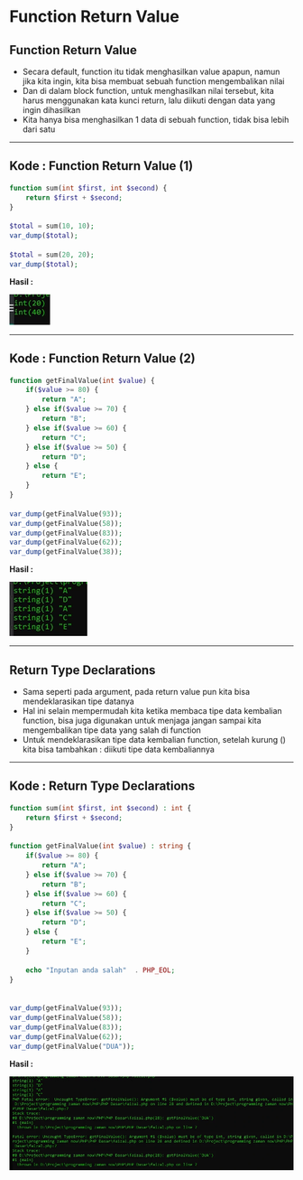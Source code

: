 # Function Return Value

## Function Return Value
- Secara default, function itu tidak menghasilkan value apapun, namun jika kita ingin, kita bisa membuat sebuah function mengembalikan nilai
- Dan di dalam block function, untuk menghasilkan nilai tersebut, kita harus menggunakan kata kunci return, lalu diikuti dengan data yang ingin dihasilkan
- Kita hanya bisa menghasilkan 1 data di sebuah function, tidak bisa lebih dari satu

---

## Kode : Function Return Value (1)

```php
function sum(int $first, int $second) {
    return $first + $second;
}

$total = sum(10, 10);
var_dump($total);

$total = sum(20, 20);
var_dump($total);
```

**Hasil :**

![1](../assets/img/31/1.webp)

---

## Kode : Function Return Value (2)

```php
function getFinalValue(int $value) {
    if($value >= 80) {
        return "A";
    } else if($value >= 70) {
        return "B";
    } else if($value >= 60) {
        return "C";
    } else if($value >= 50) {
        return "D";
    } else {
        return "E";
    }
}

var_dump(getFinalValue(93));
var_dump(getFinalValue(58));
var_dump(getFinalValue(83));
var_dump(getFinalValue(62));
var_dump(getFinalValue(38));
```

**Hasil :**

![2](../assets/img/31/2.webp)

---

## Return Type Declarations

- Sama seperti pada argument, pada return value pun kita bisa mendeklarasikan tipe datanya
- Hal ini selain mempermudah kita ketika membaca tipe data kembalian function, bisa juga digunakan untuk menjaga jangan sampai kita mengembalikan tipe data yang salah di function
- Untuk mendeklarasikan tipe data kembalian function, setelah kurung () kita bisa tambahkan : diikuti tipe data kembaliannya

---

## Kode : Return Type Declarations

```php
function sum(int $first, int $second) : int {
    return $first + $second;
}

function getFinalValue(int $value) : string {
    if($value >= 80) {
        return "A";
    } else if($value >= 70) {
        return "B";
    } else if($value >= 60) {
        return "C";
    } else if($value >= 50) {
        return "D";
    } else {
        return "E";
    }

    echo "Inputan anda salah"  . PHP_EOL;
}


var_dump(getFinalValue(93));
var_dump(getFinalValue(58));
var_dump(getFinalValue(83));
var_dump(getFinalValue(62));
var_dump(getFinalValue("DUA"));
```

**Hasil :**

![3](../assets/img/31/3.webp)